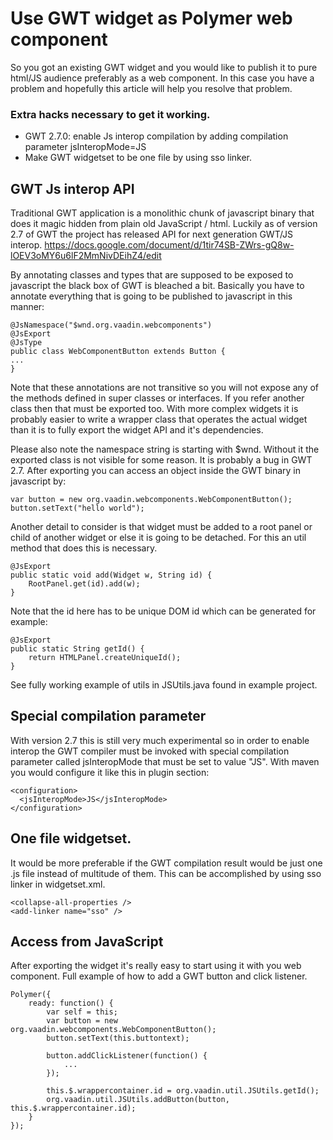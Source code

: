 # Use GWT widget as Polymer web component

So you got an existing GWT widget and you would like to publish it to pure html/JS audience preferably as a web component. In this case you have a problem and hopefully this article will help you resolve that problem.

### Extra hacks necessary to get it working. 
* GWT 2.7.0: enable Js interop compilation by adding compilation parameter jsInteropMode=JS
* Make GWT widgetset to be one file by using sso linker.

## GWT Js interop API
Traditional GWT application is a monolithic chunk of javascript binary that does it magic hidden from plain old JavaScript / html. Luckily as of version 2.7 of GWT the project has released API for next generation GWT/JS interop. https://docs.google.com/document/d/1tir74SB-ZWrs-gQ8w-lOEV3oMY6u6lF2MmNivDEihZ4/edit

By annotating classes and types that are supposed to be exposed to javascript the black box of GWT is bleached a bit. Basically you have to annotate everything that is going to be published to javascript in this manner:
 
```
@JsNamespace("$wnd.org.vaadin.webcomponents")
@JsExport
@JsType
public class WebComponentButton extends Button {
...
}
```

Note that these annotations are not transitive so you will not expose any of the methods defined in super classes or interfaces. If you refer another class then that must be exported too. With more complex widgets it is probably easier to write a wrapper class that operates the actual widget than it is to fully export the widget API and it's dependencies.

Please also note the namespace string is starting with $wnd. Without it the exported class is not visible for some reason. It is probably a bug in GWT 2.7. After exporting you can access an object inside the GWT binary in javascript by:

```
var button = new org.vaadin.webcomponents.WebComponentButton();
button.setText("hello world");
```

Another detail to consider is that widget must be added to a root panel or child of another widget or else it is going to be detached. For this an util method that does this is necessary.

```
@JsExport
public static void add(Widget w, String id) {
    RootPanel.get(id).add(w);
}
```

Note that the id here has to be unique DOM id which can be generated for example:

```
@JsExport
public static String getId() {
    return HTMLPanel.createUniqueId();
}
```

See fully working example of utils in JSUtils.java found in example project.

## Special compilation parameter

With version 2.7 this is still very much experimental so in order to enable interop the GWT compiler must be invoked with special compilation parameter called jsInteropMode that must be set to value "JS". With maven you would configure it like this in plugin section:

```
<configuration>
  <jsInteropMode>JS</jsInteropMode>
</configuration>
```

## One file widgetset.

It would be more preferable if the GWT compilation result would be just one .js file instead of multitude of them. This can be accomplished by using sso linker in widgetset.xml.

```
<collapse-all-properties />
<add-linker name="sso" />
```

## Access from JavaScript
After exporting the widget it's really easy to start using it with you web component. Full example of how to add a GWT button and click listener.

```
Polymer({
	ready: function() {
		var self = this;
	  	var button = new org.vaadin.webcomponents.WebComponentButton();
	  	button.setText(this.buttontext);
	  
	    button.addClickListener(function() {
	    	...
	  	});
	    
	  	this.$.wrappercontainer.id = org.vaadin.util.JSUtils.getId();
	  	org.vaadin.util.JSUtils.addButton(button, this.$.wrappercontainer.id);
	}
});
```